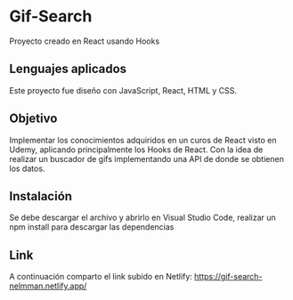 # Gif-Search
Proyecto creado en React usando Hooks

## Lenguajes aplicados
Este proyecto fue diseño con JavaScript, React, HTML y CSS.

## Objetivo
Implementar los conocimientos adquiridos en un curos de React visto en Udemy, aplicando principalmente los Hooks de React.
Con la idea de realizar un buscador de gifs implementando una API de donde se obtienen los datos.

## Instalación
Se debe descargar el archivo y abrirlo en Visual Studio Code, realizar un npm install para descargar las dependencias

## Link
A continuación comparto el link subido en Netlify: https://gif-search-nelmman.netlify.app/ 
